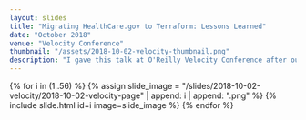 ```yaml
---
layout: slides
title: "Migrating HealthCare.gov to Terraform: Lessons Learned"
date: "October 2018"
venue: "Velocity Conference"
thumbnail: "/assets/2018-10-02-velocity-thumbnail.png"
description: "I gave this talk at O'Reilly Velocity Conference after our team completed a major migration to Terraform for three critical production systems at HealthCare.gov. All these systems were hosted on AWS. We had previously used Cloudformation since 2014. This talk considers the relative tradeoffs of each tool, and what we learned in the process of our migration. I lost the speaker notes, so I only have the slides for this talk. I like to use a lot of gifs in my talks which don't always come through in the slide images."
---
```


{% for i in (1..56) %}
  {% assign slide_image = "/slides/2018-10-02-velocity/2018-10-02-velocity-page" | append: i | append: ".png" %}
  {% include slide.html id=i image=slide_image %}
{% endfor %} 
